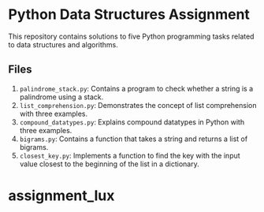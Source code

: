 # Python Data Structures Assignment

This repository contains solutions to five Python programming tasks related to data structures and algorithms.

## Files

1. `palindrome_stack.py`: Contains a program to check whether a string is a palindrome using a stack.
2. `list_comprehension.py`: Demonstrates the concept of list comprehension with three examples.
3. `compound_datatypes.py`: Explains compound datatypes in Python with three examples.
4. `bigrams.py`: Contains a function that takes a string and returns a list of bigrams.
5. `closest_key.py`: Implements a function to find the key with the input value closest to the beginning of the list in a dictionary.
# assignment_lux
